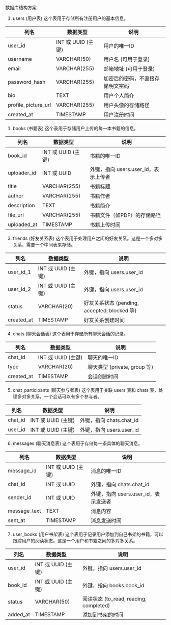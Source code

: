 数据库结构方案
1. users (用户表)
这个表用于存储所有注册用户的基本信息。


| 列名 | 数据类型 | 说明 |
|---|---|---|
| user_id | INT 或 UUID (主键) | 用户的唯一ID |
| username | VARCHAR(50) | 用户名 (可用于登录) |
| email | VARCHAR(255) | 邮箱地址 (可用于登录) |
| password_hash | VARCHAR(255) | 加密后的密码，不直接存储明文密码 |
| bio | TEXT | 用户个人简介 |
| profile_picture_url | VARCHAR(255) | 用户头像的存储路径 |
| created_at | TIMESTAMP | 用户注册时间 |

1. books (书籍表)
这个表用于存储用户上传的每一本书籍的信息。

| 列名 | 数据类型 | 说明 |
|---|---|---|
| book_id | INT 或 UUID (主键) | 书籍的唯一ID |
| uploader_id | INT 或 UUID | 外键，指向 users.user_id，表示上传者 |
| title | VARCHAR(255) | 书籍标题 |
| author | VARCHAR(255) | 书籍作者 |
| description | TEXT | 书籍简介 |
| file_url | VARCHAR(255) | 书籍文件（如PDF）的存储路径 |
| uploaded_at | TIMESTAMP | 书籍上传时间 |

3. friends (好友关系表)
这个表用于处理用户之间的好友关系。这是一个多对多关系，需要一个中间表来存储。

| 列名 | 数据类型 | 说明 |
|---|---|---|
| user_id_1 | INT 或 UUID (主键) | 外键，指向 users.user_id |
| user_id_2 | INT 或 UUID (主键) | 外键，指向 users.user_id |
| status | VARCHAR(20) | 好友关系状态 (pending, accepted, blocked 等) |
| created_at | TIMESTAMP | 好友关系创建时间 |

4. chats (聊天会话表)
这个表用于存储所有聊天会话的记录。

| 列名 | 数据类型 | 说明 |
|---|---|---|
| chat_id | INT 或 UUID (主键) | 聊天的唯一ID |
| type | VARCHAR(20) | 聊天类型 (private, group 等) |
| created_at | TIMESTAMP | 会话创建时间 |

5. chat_participants (聊天参与者表)
这个表用于关联 users 表和 chats 表，处理多对多关系，一个会话可以有多个参与者。

| 列名 | 数据类型 | 说明 |
|---|---|---|
| chat_id | INT 或 UUID (主键) | 外键，指向 chats.chat_id |
| user_id | INT 或 UUID (主键) | 外键，指向 users.user_id |

6. messages (聊天消息表)
这个表用于存储每一条具体的聊天消息。

| 列名 | 数据类型 | 说明 |
|---|---|---|
| message_id | INT 或 UUID (主键) | 消息的唯一ID |
| chat_id | INT 或 UUID | 外键，指向 chats.chat_id |
| sender_id | INT 或 UUID | 外键，指向 users.user_id，表示发送者 |
| message_text | TEXT | 消息内容 |
| sent_at | TIMESTAMP | 消息发送时间 |

7. user_books (用户书架表)
这个表用于记录用户添加到自己书架的书籍，可以跟踪用户的阅读状态。这是一个用户和书籍之间的多对多关系。

| 列名 | 数据类型 | 说明 |
|---|---|---|
| user_id | INT 或 UUID (主键) | 外键，指向 users.user_id |
| book_id | INT 或 UUID (主键) | 外键，指向 books.book_id |
| status | VARCHAR(50) | 阅读状态 (to_read, reading, completed) |
| added_at | TIMESTAMP | 添加到书架的时间 |